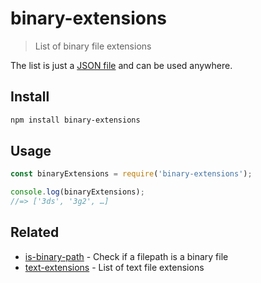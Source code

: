 # binary-extensions

> List of binary file extensions

The list is just a [JSON file](binary-extensions.json) and can be used anywhere.

## Install

```sh
npm install binary-extensions
```

## Usage

```js
const binaryExtensions = require('binary-extensions');

console.log(binaryExtensions);
//=> ['3ds', '3g2', …]
```

## Related

* [is-binary-path](https://github.com/sindresorhus/is-binary-path) - Check if a filepath is a binary file
* [text-extensions](https://github.com/sindresorhus/text-extensions) - List of text file extensions
